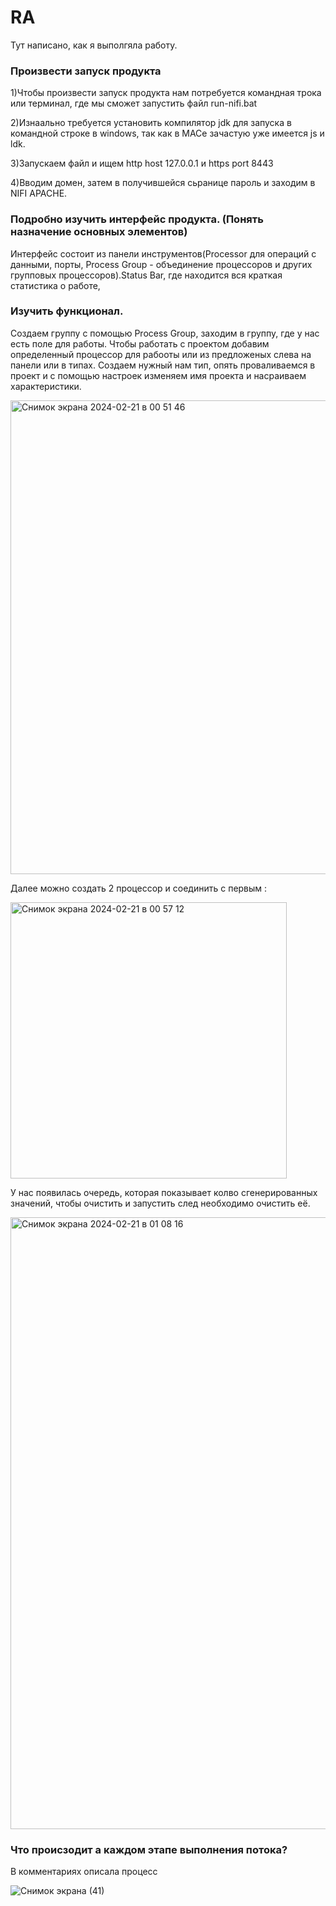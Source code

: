 # RA
Тут написано, как я выполгяла работу.

### Произвести запуск продукта

1)Чтобы произвести запуск продукта нам потребуется командная трока или терминал, где мы сможет запустить файл run-nifi.bat

2)Изнаально требуется установить компилятор jdk для запуска в командной строке в windows, так как в MACе зачастую уже имеется js и ldk.

3)Запускаем файл и ищем http host 127.0.0.1 и https port 8443

4)Вводим домен, затем в получившейся сьранице пароль и заходим в NIFI APACHE.

### Подробно изучить интерфейс продукта. (Понять назначение основных элементов)

Интерфейс состоит из панели инструментов(Processor для операций с данными, порты, Process Group - объединение процессоров и других групповых процессоров).Status Bar, где находится вся краткая статистика о работе,

### Изучить функционал.

Создаем группу с помощью Process Group, заходим в группу, где у нас есть поле для работы.
Чтобы работать с проектом добавим определенный процессор для рабооты или из предложеных слева на панели или в типах. Создаем нужный нам тип, опять проваливаемся в проект и с помощью настроек изменяем имя проекта и насраиваем характеристики.


<img width="758" alt="Снимок экрана 2024-02-21 в 00 51 46" src="https://github.com/arlinrus/RA/assets/111064731/5384802f-73fe-485c-9ac7-2b6f099c9b81">


Далее можно создать 2 процессор и соединить с первым :


<img width="442" alt="Снимок экрана 2024-02-21 в 00 57 12" src="https://github.com/arlinrus/RA/assets/111064731/f4ae0046-dcd5-4ccc-9e4a-2e5d61bcc63f">

У нас появилась очередь, которая показывает колво сгенерированных значений, чтобы очистить и запустить след необходимо очистить её.

<img width="979" alt="Снимок экрана 2024-02-21 в 01 08 16" src="https://github.com/arlinrus/RA/assets/111064731/e4ff6117-b4f7-4282-a288-691bee515b5e">



### Что происзодит а каждом этапе выполнения потока?

В комментариях описала процесс

![Снимок экрана (41)](https://github.com/arlinrus/RA/assets/111064731/35c4e843-080f-4113-9696-9618b76b8cfc)










